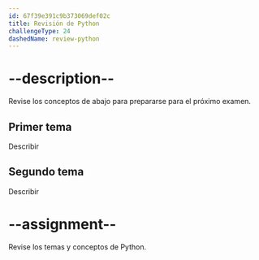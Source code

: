 ```yaml
---
id: 67f39e391c9b373069def02c
title: Revisión de Python
challengeType: 24
dashedName: review-python
---
```


# --description--

Revise los conceptos de abajo para prepararse para el próximo examen.

## Primer tema

Describir

## Segundo tema

Describir

# --assignment--

Revise los temas y conceptos de Python.

